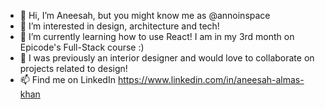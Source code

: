 - 👋 Hi, I’m Aneesah, but you might know me as @annoinspace
- 👀 I’m interested in design, architecture and tech!
- 🌱 I’m currently learning how to use React! I am in my 3rd month on Epicode's Full-Stack course :)
- 💞️ I was previously an interior designer and would love to collaborate on projects related to design!
- 📫 Find me on LinkedIn https://www.linkedin.com/in/aneesah-almas-khan

